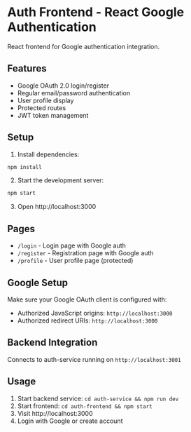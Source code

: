 # Auth Frontend - React Google Authentication

React frontend for Google authentication integration.

## Features

- Google OAuth 2.0 login/register
- Regular email/password authentication
- User profile display
- Protected routes
- JWT token management

## Setup

1. Install dependencies:
```bash
npm install
```

2. Start the development server:
```bash
npm start
```

3. Open http://localhost:3000

## Pages

- `/login` - Login page with Google auth
- `/register` - Registration page with Google auth
- `/profile` - User profile page (protected)

## Google Setup

Make sure your Google OAuth client is configured with:
- Authorized JavaScript origins: `http://localhost:3000`
- Authorized redirect URIs: `http://localhost:3000`

## Backend Integration

Connects to auth-service running on `http://localhost:3001`

## Usage

1. Start backend service: `cd auth-service && npm run dev`
2. Start frontend: `cd auth-frontend && npm start`
3. Visit http://localhost:3000
4. Login with Google or create account